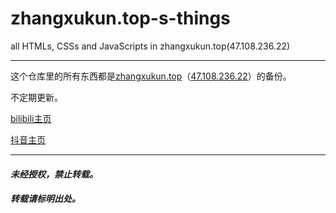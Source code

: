 # zhangxukun.top-s-things
all HTMLs, CSSs and JavaScripts in zhangxukun.top(47.108.236.22)

---

这个仓库里的所有东西都是[zhangxukun.top](http://zhangxukun.top)（[47.108.236.22](http://47.108.236.22)）的备份。

不定期更新。

[bilibili主页](https://space.bilibili.com/481331967?spm_id_from=333.1007.0.0)

[抖音主页](https://www.douyin.com/user/self)


---

#### ***未经授权，禁止转载。***
##### ***转载请标明出处。***

